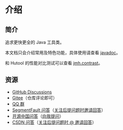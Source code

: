 # 介绍

## 简介

追求更快更全的 Java 工具类。

本文档只会介绍常用及特色功能，具体使用请查看 [javadoc](https://apidoc.gitee.com/duanluan/ZUtil)。

和 Hutool 的性能对比测试可以查看 [jmh.contrast](https://github.com/duanluan/ZUtil/tree/main/src/test/java/top/zhogjianhao/jmh/contrast)。

## 资源

* [GitHub Discussions](https://github.com/duanluan/ZUtil/discussions)
* [Gitee](https://gitee.com/duanluan/ZUtil)（仓库评论即可）
* [QQ 群](https://jq.qq.com/?_wv=1027&k=Jzpzg0lc)
* [SegmentFault 问答](https://segmentfault.com/search?q=zutil&type=qa)（[关注后提问题时邀请回答](https://segmentfault.com/u/duanluan)）
* [开源中国问答](https://www.oschina.net/search?scope=bbs&q=zutil)（[向我提问](https://www.oschina.net/question/ask?user=2353983)）
* [CSDN 问答](https://so.csdn.net/so/search?q=zutil&t=ask)（[关注后提问题时 @ 邀请回答](https://blog.csdn.net/duanluan)）
